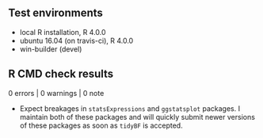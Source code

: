 ## Test environments
* local R installation, R 4.0.0
* ubuntu 16.04 (on travis-ci), R 4.0.0
* win-builder (devel)

## R CMD check results

0 errors | 0 warnings | 0 note

  - Expect breakages in `statsExpressions` and `ggstatsplot` packages. I
    maintain both of these packages and will quickly submit newer versions of
    these packages as soon as `tidyBF` is accepted.
